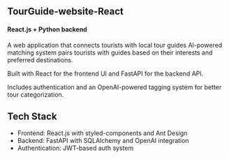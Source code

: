 ## TourGuide-website-React

#### React.js + Python backend 

A web application that connects tourists with local tour guides AI-powered matching system pairs tourists with guides based on their interests and preferred destinations. 

Built with React for the frontend UI and FastAPI for the backend API.

Includes authentication and an OpenAI-powered tagging system for better tour categorization.

## Tech Stack
- Frontend: React.js with styled-components and Ant Design
- Backend: FastAPI with SQLAlchemy and OpenAI integration
- Authentication: JWT-based auth system
